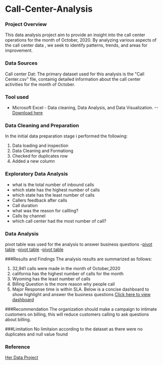 # Call-Center-Analysis
### Project Overview
This data analysis project aim to provide an insight into the call center operations for the month of October, 2020. By analyzing various aspects of the call center data , we seek to identify patterns, trends, and areas for improvement.
### Data Sources
Call center Dat: The primary dataset used for this analysis is the "Call Center.csv" file, containig detailed information about the call center activities for the month of October.
### Tool used
- Microsoft Excel - Data cleaning, Data Analysis, and Data Visualization.
    --[Download here](microsoft.com)
### Data Cleaning and Preparation
In the initial data preparation stage i performed the following:
1. Data loading and inspection
2. Data Cleaning and Formationg
3. Checked for duplicates row
4. Added a new column

### Exploratory Data Analysis
- what is the total number of inbound calls
- which state has the highest number of calls
- which state has the least number of calls
- Callers feedback after calls
- Call duration
- what was the reason for callling?
- Calls by channel
- which call center had the most number of call?

### Data Analysis
pivot table was used for the analysis to answer business questions
-[pivot table](https://github.com/OluwasegunRamson/Call-Center-Analysis/blob/main/call%20center%20analysis%201.PNG)
-[pivot table](https://github.com/OluwasegunRamson/Call-Center-Analysis/blob/main/call%20center%20analysis%202.PNG)
-[pivot table](https://github.com/OluwasegunRamson/Call-Center-Analysis/blob/main/call%20center%20analysis%203.PNG)

###Results and Findings
The analysis results are summarized as follows:
1. 32,941 calls were made in the month of October,2020
2. california has the highest number of calls for the month
3. Wyoming has the least number of calls
4. Billing Question is the more reason why people call
5. Major Response time is within SLA.
Below is a concise dashboard to show highlight and answer the business questions
   [Click here to view dashboard](https://github.com/OluwasegunRamson/Call-Center-Analysis/blob/main/call%20center%20dashboard.PNG)

###Recommendation
The organization should make a campaign to intimate customers on billing, this will reduce customers calling to ask questions about billing.

 ###Limitation
  No limitaion according to the dataset as there were no duplicates and null value found

  ### Reference
  [Her Data Project](https://www.youtube.com/@herdataproject)
